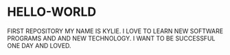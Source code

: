 # HELLO-WORLD
FIRST REPOSITORY
MY NAME IS KYLIE. I LOVE TO LEARN NEW SOFTWARE PROGRAMS AND AND NEW TECHNOLOGY. I WANT TO BE SUCCESSFUL ONE DAY AND LOVED.
